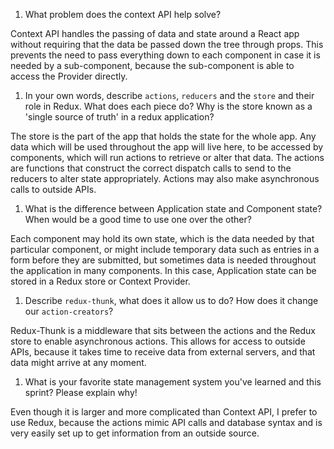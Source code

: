 1. What problem does the context API help solve?

Context API handles the passing of data and state around a React app without requiring that the data be passed down the tree through props. This prevents the need to pass everything down to each component in case it is needed by a sub-component, because the sub-component is able to access the Provider directly.

1. In your own words, describe `actions`, `reducers` and the `store` and their role in Redux. What does each piece do? Why is the store known as a 'single source of truth' in a redux application?

The store is the part of the app that holds the state for the whole app. Any data which will be used throughout the app will live here, to be accessed by components, which will run actions to retrieve or alter that data. The actions are functions that construct the correct dispatch calls to send to the reducers to alter state appropriately. Actions may also make asynchronous calls to outside APIs.

1. What is the difference between Application state and Component state? When would be a good time to use one over the other?

Each component may hold its own state, which is the data needed by that particular component, or might include temporary data such as entries in a form before they are submitted, but sometimes data is needed throughout the application in many components. In this case, Application state can be stored in a Redux store or Context Provider.

1. Describe `redux-thunk`, what does it allow us to do? How does it change our `action-creators`?

Redux-Thunk is a middleware that sits between the actions and the Redux store to enable asynchronous actions. This allows for access to outside APIs, because it takes time to receive data from external servers, and that data might arrive at any moment.

1. What is your favorite state management system you've learned and this sprint? Please explain why!

Even though it is larger and more complicated than Context API, I prefer to use Redux, because the actions mimic API calls and database syntax and is very easily set up to get information from an outside source.

